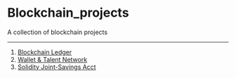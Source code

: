 # Blockchain_projects
A collection of blockchain projects

---
1. [Blockchain Ledger](1_Blockchain_Ledger/)
2. [Wallet & Talent Network](2_Cryptocurrency_Wallet)
3. [Solidity Joint-Savings Acct](3_Solidity_Joint-Savings_Account)

